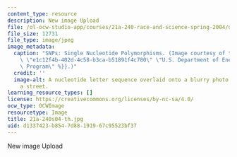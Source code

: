 ```yaml
---
content_type: resource
description: New image Upload
file: /ol-ocw-studio-app/courses/21a-240-race-and-science-spring-2004/d1337423b8547d88191967c95523bf37_21a-240s04-th.jpg
file_size: 12731
file_type: image/jpeg
image_metadata:
  caption: "SNPs: Single Nucleotide Polymorphisms. (Image courtesy of the\_{{% resource_link\
    \ \"e1c12f4b-402d-4c58-b3ca-b51891f4c780\" \"U.S. Department of Energy Human Genome\
    \ Program\" %}}.)"
  credit: ''
  image-alt: A nucleotide letter sequence overlaid onto a blurry photo of people crossing
    a street.
learning_resource_types: []
license: https://creativecommons.org/licenses/by-nc-sa/4.0/
ocw_type: OCWImage
resourcetype: Image
title: 21a-240s04-th.jpg
uid: d1337423-b854-7d88-1919-67c95523bf37
---
```

New image Upload